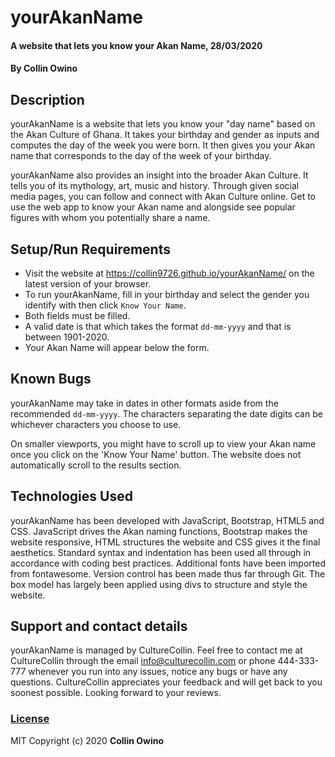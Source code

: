 # yourAkanName
#### A website that lets you know your Akan Name, 28/03/2020
#### By **Collin Owino**
## Description
yourAkanName is a website that lets you know your "day name" based on the Akan Culture of Ghana. It takes your birthday and gender as inputs and computes the day of the week you were born. It then gives you your Akan name that corresponds to the day of the week of your birthday. 

yourAkanName also provides an insight into the broader Akan Culture. It tells you of its mythology, art, music and history. Through given social media pages, you can follow and connect with Akan Culture online. Get to use the web app to know your Akan name and alongside see popular figures with whom you potentially share a name. 
## Setup/Run Requirements
* Visit the website at https://collin9726.github.io/yourAkanName/ on the latest version of your browser.
* To run yourAkanName, fill in your birthday and select the gender you identify with then click `Know Your Name`. 
* Both fields must be filled. 
* A valid date is that which takes the format `dd-mm-yyyy` and that is between 1901-2020.
* Your Akan Name will appear below the form.
## Known Bugs
yourAkanName may take in dates in other formats aside from the recommended `dd-mm-yyyy`. The characters separating the date digits can be whichever characters you choose to use. 

On smaller viewports, you might have to scroll up to view your Akan name once you click on the 'Know Your Name' button. The website does not automatically scroll to the results section.
## Technologies Used
yourAkanName has been developed with JavaScript, Bootstrap, HTML5 and CSS. JavaScript drives the Akan naming functions, Bootstrap makes the website responsive, HTML structures the website and CSS gives it the final aesthetics. Standard syntax and indentation has been used all through in accordance with coding best practices. Additional fonts have been imported from fontawesome. Version control has been made thus far through Git. The box model has largely been applied using divs to structure and style the website.
## Support and contact details
yourAkanName is managed by CultureCollin. Feel free to contact me at CultureCollin through the email info@culturecollin.com or phone 444-333-777 whenever you run into any issues, notice any bugs or have any questions. CultureCollin appreciates your feedback and will get back to you soonest possible. Looking forward to your reviews.
### [License](LICENSE.md)
MIT
Copyright (c) 2020 **Collin Owino**